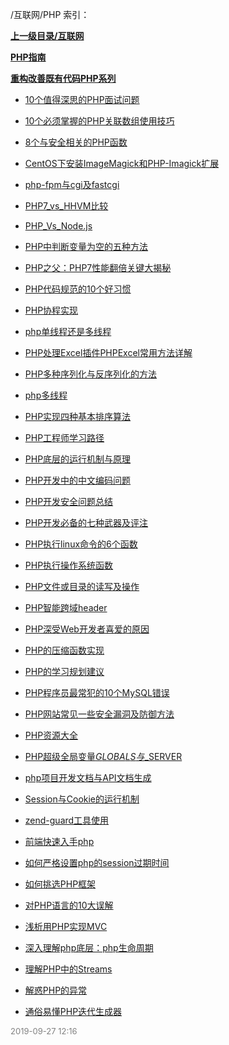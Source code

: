 /互联网/PHP 索引：


**[上一级目录/互联网](/互联网/index.md)**

**[PHP指南](/互联网/PHP/PHP指南/index.md)**

**[重构改善既有代码PHP系列](/互联网/PHP/重构改善既有代码PHP系列/index.md)**

- [10个值得深思的PHP面试问题](/互联网/PHP/10个值得深思的PHP面试问题.md)

- [10个必须掌握的PHP关联数组使用技巧](/互联网/PHP/10个必须掌握的PHP关联数组使用技巧.md)

- [8个与安全相关的PHP函数](/互联网/PHP/8个与安全相关的PHP函数.md)

- [CentOS下安装ImageMagick和PHP-Imagick扩展](/互联网/PHP/CentOS下安装ImageMagick和PHP-Imagick扩展.md)

- [php-fpm与cgi及fastcgi](/互联网/PHP/php-fpm与cgi及fastcgi.md)

- [PHP7_vs_HHVM比较](/互联网/PHP/PHP7_vs_HHVM比较.md)

- [PHP_Vs_Node.js](/互联网/PHP/PHP_Vs_Node.js.md)

- [PHP中判断变量为空的五种方法](/互联网/PHP/PHP中判断变量为空的五种方法.md)

- [PHP之父：PHP7性能翻倍关键大揭秘](/互联网/PHP/PHP之父：PHP7性能翻倍关键大揭秘.md)

- [PHP代码规范的10个好习惯](/互联网/PHP/PHP代码规范的10个好习惯.md)

- [PHP协程实现](/互联网/PHP/PHP协程实现.md)

- [php单线程还是多线程](/互联网/PHP/php单线程还是多线程.md)

- [PHP处理Excel插件PHPExcel常用方法详解](/互联网/PHP/PHP处理Excel插件PHPExcel常用方法详解.md)

- [PHP多种序列化与反序列化的方法](/互联网/PHP/PHP多种序列化与反序列化的方法.md)

- [php多线程](/互联网/PHP/php多线程.md)

- [PHP实现四种基本排序算法](/互联网/PHP/PHP实现四种基本排序算法.md)

- [PHP工程师学习路径](/互联网/PHP/PHP工程师学习路径.md)

- [PHP底层的运行机制与原理](/互联网/PHP/PHP底层的运行机制与原理.md)

- [PHP开发中的中文编码问题](/互联网/PHP/PHP开发中的中文编码问题.md)

- [PHP开发安全问题总结](/互联网/PHP/PHP开发安全问题总结.md)

- [PHP开发必备的七种武器及评注](/互联网/PHP/PHP开发必备的七种武器及评注.md)

- [PHP执行linux命令的6个函数](/互联网/PHP/PHP执行linux命令的6个函数.md)

- [PHP执行操作系统函数](/互联网/PHP/PHP执行操作系统函数.md)

- [PHP文件或目录的读写及操作](/互联网/PHP/PHP文件或目录的读写及操作.md)

- [PHP智能跨域header](/互联网/PHP/PHP智能跨域header.md)

- [PHP深受Web开发者喜爱的原因](/互联网/PHP/PHP深受Web开发者喜爱的原因.md)

- [PHP的压缩函数实现](/互联网/PHP/PHP的压缩函数实现.md)

- [PHP的学习规划建议](/互联网/PHP/PHP的学习规划建议.md)

- [PHP程序员最常犯的10个MySQL错误](/互联网/PHP/PHP程序员最常犯的10个MySQL错误.md)

- [PHP网站常见一些安全漏洞及防御方法](/互联网/PHP/PHP网站常见一些安全漏洞及防御方法.md)

- [PHP资源大全](/互联网/PHP/PHP资源大全.md)

- [PHP超级全局变量$GLOBALS与$_SERVER](/互联网/PHP/PHP超级全局变量$GLOBALS与$_SERVER.md)

- [php项目开发文档与API文档生成](/互联网/PHP/php项目开发文档与API文档生成.md)

- [Session与Cookie的运行机制](/互联网/PHP/Session与Cookie的运行机制.md)

- [zend-guard工具使用](/互联网/PHP/zend-guard工具使用.md)

- [前端快速入手php](/互联网/PHP/前端快速入手php.md)

- [如何严格设置php的session过期时间](/互联网/PHP/如何严格设置php的session过期时间.md)

- [如何挑选PHP框架](/互联网/PHP/如何挑选PHP框架.md)

- [对PHP语言的10大误解](/互联网/PHP/对PHP语言的10大误解.md)

- [浅析用PHP实现MVC](/互联网/PHP/浅析用PHP实现MVC.md)

- [深入理解php底层：php生命周期](/互联网/PHP/深入理解php底层：php生命周期.md)

- [理解PHP中的Streams](/互联网/PHP/理解PHP中的Streams.md)

- [解惑PHP的异常](/互联网/PHP/解惑PHP的异常.md)

- [通俗易懂PHP迭代生成器](/互联网/PHP/通俗易懂PHP迭代生成器.md)


<font size=2 color='grey'> 2019-09-27 12:16 </font>